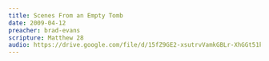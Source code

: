 ```yaml
---
title: Scenes From an Empty Tomb
date: 2009-04-12
preacher: brad-evans
scripture: Matthew 28
audio: https://drive.google.com/file/d/15fZ9GE2-xsutrvVamkGBLr-XhGGt51kq/view
---
```

